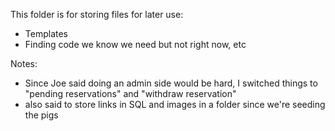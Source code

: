 This folder is for storing files for later use:
- Templates
- Finding code we know we need but not right now, etc


Notes:

- Since Joe said doing an admin side would be hard, I switched things to "pending reservations" and "withdraw reservation"
- also said to store links in SQL and images in a folder since we're seeding the pigs